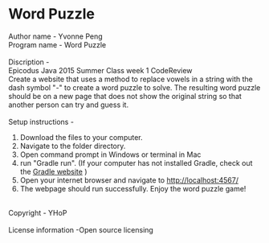 # Word Puzzle
Author name - Yvonne Peng<br>
Program name - Word Puzzle<br>
<br>
Discription -<br>
Epicodus Java 2015 Summer Class week 1 CodeReview<br>
Create a website that uses a method to replace vowels in a string with the dash symbol "-" to create a word puzzle to solve. The resulting word puzzle should be on a new page that does not show the original string so that another person can try and guess it.
<br>
<br>
Setup instructions -<br>
1. Download the files to your computer.<br>
2. Navigate to the folder directory.<br>
3. Open command prompt in Windows or terminal in Mac<br>
4. run "Gradle run". (If your computer has not installed Gradle, check out the <a href="https://gradle.org/getting-started-gradle-java/">Gradle website</a> )<br>
5. Open your internet browser and navigate to <a href="http://localhost:4567/">http://localhost:4567/</a><br>
6. The webpage should run successfully. Enjoy the word puzzle game!<br>
<br>
Copyright - YHoP<br>
<br>
License information -Open source licensing<br>
